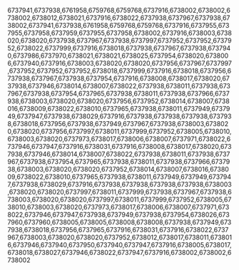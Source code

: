 6737941,6737938,6761958,6759768,6759768,6737916,6738002,6738002,6738002,6738012,6738021,6737916,6738022,6737938,6737967,6737938,6738002,6737941,6737938,6761958,6759768,6759768,6737916,6737955,6737955,6737958,6737959,6737955,6737958,6738002,6737916,6738003,6738020,6738020,6737938,6737967,6737938,6737997,6737952,6737952,6737952,6738022,6737999,6737916,6738018,6737938,6737967,6737938,6737940,6737986,6737970,6738021,6738021,6738025,6737954,6738020,6738006,6737940,6737916,6738003,6738020,6738020,6737956,6737967,6737997,6737952,6737952,6737952,6738018,6737999,6737916,6738018,6737956,6737938,6737967,6737938,6737954,6737916,6738008,6738017,6738020,6737938,6737946,6738014,6738007,6738022,6737938,6738011,6737938,6737967,6737938,6737954,6737965,6737938,6738011,6737938,6737966,6737938,6738003,6738020,6738020,6737956,6737952,6738014,6738007,6738016,6738009,6738022,6738010,6737965,6737938,6738011,6737949,6737949,6737947,6737938,6738029,6737916,6737938,6737938,6737938,6737938,6738018,6737956,6737938,6737949,6737967,6737938,6738003,6738020,6738020,6737956,6737997,6738011,6737999,6737952,6738005,6738010,6738003,6738020,6737973,6738017,6738006,6738007,6737971,6738022,6737946,6737947,6737916,6738031,6737916,6738008,6738017,6738020,6737938,6737946,6738014,6738007,6738022,6737938,6738011,6737938,6737967,6737938,6737954,6737965,6737938,6738011,6737938,6737966,6737938,6738003,6738020,6738020,6737952,6738014,6738007,6738016,6738009,6738022,6738010,6737965,6737938,6738011,6737949,6737949,6737947,6737938,6738029,6737916,6737938,6737938,6737938,6737938,6738003,6738020,6738020,6737997,6738011,6737999,6737938,6737967,6737938,6738003,6738020,6738020,6737997,6738011,6737999,6737952,6738005,6738010,6738003,6738020,6737973,6738017,6738006,6738007,6737971,6738022,6737946,6737947,6737938,6737949,6737938,6737954,6738026,6737960,6737960,6738005,6738005,6738008,6738008,6737938,6737949,6737938,6738018,6737956,6737965,6737916,6738031,6737916,6738022,6737967,6738003,6738020,6738020,6737952,6738012,6738017,6738011,6738016,6737946,6737940,6737950,6737940,6737947,6737916,6738005,6738017,6738018,6738027,6737946,6738022,6737947,6737916,6738002,6738002,6738002